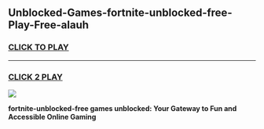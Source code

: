 
## Unblocked-Games-fortnite-unblocked-free-Play-Free-alauh
<h3>
<a href="https://premium76.site?title=fortnite-unblocked-free&ref=20M">CLICK TO PLAY</a></h3>
<hr>

<h3>
<a href="https://premium76.site?title=fortnite-unblocked-free&ref=20M">CLICK 2 PLAY</a>
  
</h3>

<a href="https://premium76.site?title=fortnite-unblocked-free&ref=19M"><img src="https://clearcache.store/games.png"></a>


**fortnite-unblocked-free games unblocked: Your Gateway to Fun and Accessible Online Gaming**
